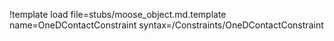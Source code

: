 !template load file=stubs/moose_object.md.template name=OneDContactConstraint syntax=/Constraints/OneDContactConstraint